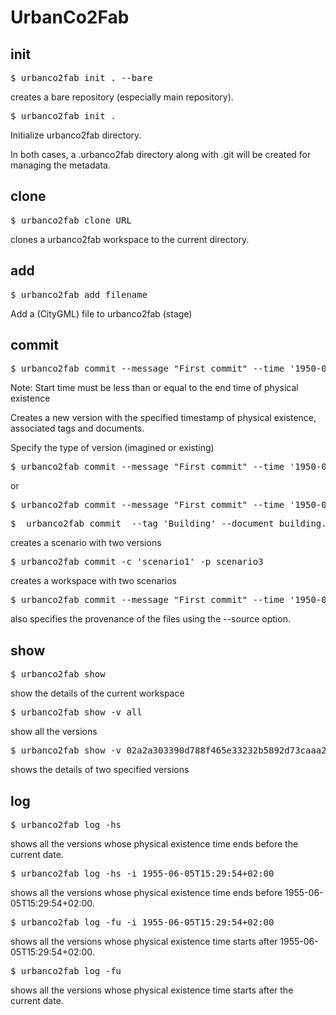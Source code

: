 # UrbanCo2Fab

## init 
<pre>
$ urbanco2fab init . --bare
</pre>

creates a bare repository (especially main repository).

<pre>
$ urbanco2fab init .
</pre>

Initialize urbanco2fab directory. 

In both cases, a .urbanco2fab directory along with .git will be created for managing the metadata.

## clone
<pre>
$ urbanco2fab clone URL
</pre>

clones a urbanco2fab workspace to the current directory.

## add
<pre>
$ urbanco2fab add filename
</pre>
Add a (CityGML) file to urbanco2fab (stage)

## commit
<pre>
$ urbanco2fab commit --message "First commit" --time '1950-06-05T15:29:54+02:00,1954-06-05T15:29:54+02:00' --tag 'Building' --document building.txt
</pre>

Note: Start time must be less than or equal to the end time of physical existence

Creates a new version with the specified timestamp of physical existence, associated tags and documents.

Specify the type of version (imagined or existing)

<pre>
$ urbanco2fab commit --message "First commit" --time '1950-06-05T15:29:54+02:00,1954-06-05T15:29:54+02:00' --tag 'Building' --document building.txt --versiontype existing
</pre>

or 

<pre>
$ urbanco2fab commit --message "First commit" --time '1950-06-05T15:29:54+02:00,1954-06-05T15:29:54+02:00' --tag 'Building' --document building.txt --versiontype imagined
</pre>

<pre>
$  urbanco2fab commit  --tag 'Building' --document building.txt --scenariotype consensus --scenario "scenario1" --version 70256c32c6f15b233a0ee84b85116df218229df8 dc3872a240d8edd6b07142a2b5dbd4b1c4d12985  --versiontransition 70256c32c6f15b233a0ee84b85116df218229df8:dc3872a240d8edd6b07142a2b5dbd4b1c4d12985
</pre>

creates a scenario with two versions

<pre>
$ urbanco2fab commit -c 'scenario1' -p scenario3
</pre>
creates a workspace with two scenarios

<pre>
$ urbanco2fab commit --message "First commit" --time '1950-06-05T15:29:54+02:00,1954-06-05T15:29:54+02:00' --tag 'Building' --document building.txt --source http://example.com/example.gml 
</pre>

also specifies the provenance of the files using the --source option.

## show
<pre>
$ urbanco2fab show
</pre>
show the details of the current workspace

<pre>
$ urbanco2fab show -v all
</pre>

show all the versions

<pre>
$ urbanco2fab show -v 02a2a303390d788f465e33232b5892d73caaa239 eef7413c535c616ec13007f8878a885313bd8bd8 
</pre>

shows the details of two specified versions

## log

<pre>
$ urbanco2fab log -hs
</pre>
shows all the versions whose physical existence time ends before the current date.

<pre>
$ urbanco2fab log -hs -i 1955-06-05T15:29:54+02:00
</pre>
shows all the versions whose physical existence time ends before 1955-06-05T15:29:54+02:00.

<pre>
$ urbanco2fab log -fu -i 1955-06-05T15:29:54+02:00
</pre>
shows all the versions whose physical existence time starts after 1955-06-05T15:29:54+02:00.

<pre>
$ urbanco2fab log -fu 
</pre>
shows all the versions whose physical existence time starts after the current date.
